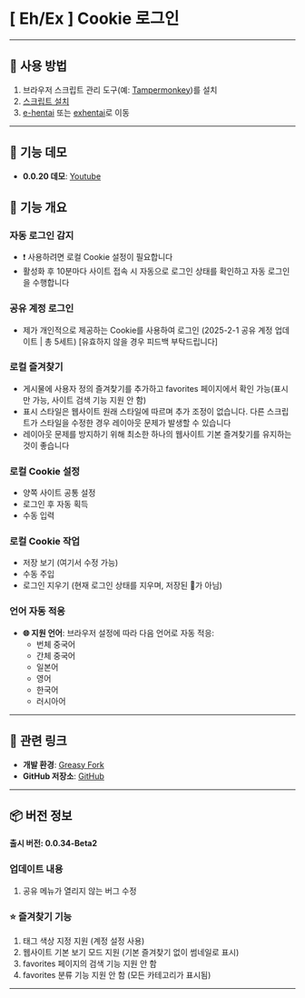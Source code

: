 # **[ Eh/Ex ] Cookie 로그인**

---

## **👻 사용 방법**

1. 브라우저 스크립트 관리 도구(예: [Tampermonkey](https://chrome.google.com/webstore/detail/tampermonkey/dhdgffkkebhmkfjojejmpbldmpobfkfo))를 설치
2. [스크립트 설치](https://update.greasyfork.org/scripts/470710/%5BEEx-Hentai%5D%20AutoLogin.user.js)
3. [e-hentai](https://e-hentai.org/) 또는 [exhentai](https://exhentai.org/)로 이동

---

## **👀 기능 데모**

- **0.0.20 데모**: [Youtube](https://www.youtube.com/watch?v=NOidYkgINY8)


## **📜 기능 개요**

### **자동 로그인 감지**
- ❗️ 사용하려면 로컬 Cookie 설정이 필요합니다
- 활성화 후 10분마다 사이트 접속 시 자동으로 로그인 상태를 확인하고 자동 로그인을 수행합니다

### **공유 계정 로그인**
- 제가 개인적으로 제공하는 Cookie를 사용하여 로그인 (2025-2-1 공유 계정 업데이트 | 총 5세트) [유효하지 않을 경우 피드백 부탁드립니다]

### **로컬 즐겨찾기**
- 게시물에 사용자 정의 즐겨찾기를 추가하고 favorites 페이지에서 확인 가능(표시만 가능, 사이트 검색 기능 지원 안 함)
- 표시 스타일은 웹사이트 원래 스타일에 따르며 추가 조정이 없습니다. 다른 스크립트가 스타일을 수정한 경우 레이아웃 문제가 발생할 수 있습니다
- 레이아웃 문제를 방지하기 위해 최소한 하나의 웹사이트 기본 즐겨찾기를 유지하는 것이 좋습니다

### **로컬 Cookie 설정**
- 양쪽 사이트 공통 설정
- 로그인 후 자동 획득
- 수동 입력

### **로컬 Cookie 작업**
- 저장 보기 (여기서 수정 가능)
- 수동 주입
- 로그인 지우기 (현재 로그인 상태를 지우며, 저장된 🍪가 아님)

### **언어 자동 적응**
- **🌐 지원 언어**: 브라우저 설정에 따라 다음 언어로 자동 적응:
  - 번체 중국어
  - 간체 중국어
  - 일본어
  - 영어
  - 한국어
  - 러시아어

---

## **🔗 관련 링크**

- **개발 환경**: [Greasy Fork](https://greasyfork.org/zh-TW/users/989635-canaan-hs)  
- **GitHub 저장소**: [GitHub](https://github.com/Canaan-HS/MonkeyScript/tree/main/ExAutoLogin)

---

## **📦 버전 정보**

**출시 버전: 0.0.34-Beta2**

### **업데이트 내용**
1. 공유 메뉴가 열리지 않는 버그 수정

### **⭐ 즐겨찾기 기능**
1. 태그 색상 지정 지원 (계정 설정 사용)
2. 웹사이트 기본 보기 모드 지원 (기본 즐겨찾기 없이 썸네일로 표시)
3. favorites 페이지의 검색 기능 지원 안 함
4. favorites 분류 기능 지원 안 함 (모든 카테고리가 표시됨)

---